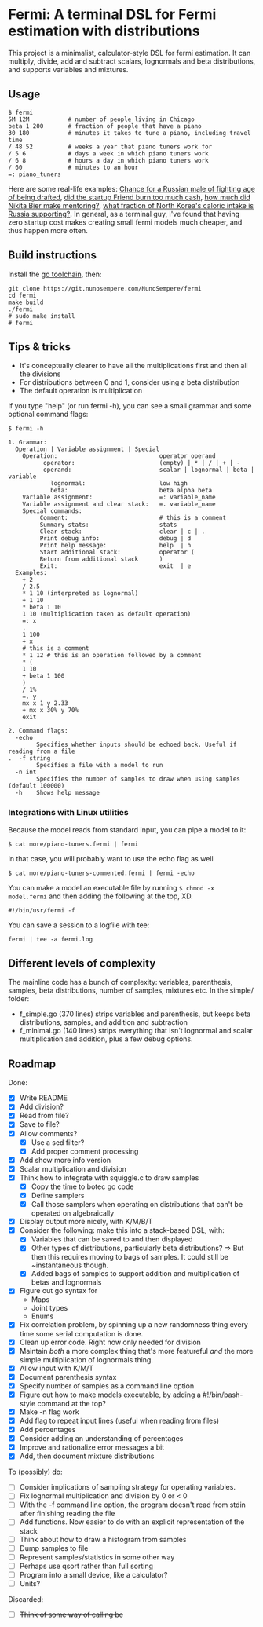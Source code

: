 # Fermi: A terminal DSL for Fermi estimation with distributions

This project is a minimalist, calculator-style DSL for fermi estimation. It can multiply, divide, add and subtract scalars, lognormals and beta distributions, and supports variables and mixtures. 

## Usage

```
$ fermi
5M 12M           # number of people living in Chicago
beta 1 200       # fraction of people that have a piano
30 180           # minutes it takes to tune a piano, including travel time
/ 48 52          # weeks a year that piano tuners work for
/ 5 6            # days a week in which piano tuners work
/ 6 8            # hours a day in which piano tuners work
/ 60             # minutes to an hour
=: piano_tuners
```

Here are some real-life examples: [Chance for a Russian male of fighting age of being drafted](https://x.com/NunoSempere/status/1829525844169248912), [did the startup Friend burn too much cash](https://x.com/NunoSempere/status/1818810770932568308), [how much did Nikita Bier make mentoring?](https://x.com/NunoSempere/status/1815169781907042504), [what fraction of North Korea's caloric intake is Russia supporting?](https://x.com/NunoSempere/status/1855666428835140078). In general, as a terminal guy, I've found that having zero startup cost makes creating small fermi models much cheaper, and thus happen more often.

## Build instructions 

Install the [go toolchain](https://go.dev/dl/), then:

```
git clone https://git.nunosempere.com/NunoSempere/fermi
cd fermi
make build
./fermi
# sudo make install
# fermi 
```


## Tips & tricks

- It's conceptually clearer to have all the multiplications first and then all the divisions
- For distributions between 0 and 1, consider using a beta distribution
- The default operation is multiplication

If you type "help" (or run fermi -h), you can see a small grammar and some optional command flags:

```
$ fermi -h

1. Grammar:
  Operation | Variable assignment | Special
    Operation:                             operator operand
          operator:                        (empty) | * | / | + | -
          operand:                         scalar | lognormal | beta | variable
            lognormal:                     low high
            beta:                          beta alpha beta
    Variable assignment:                   =: variable_name
    Variable assignment and clear stack:   =. variable_name
    Special commands:
         Comment:                          # this is a comment
         Summary stats:                    stats
         Clear stack:                      clear | c | .
         Print debug info:                 debug | d
         Print help message:               help  | h
         Start additional stack:           operator (
         Return from additional stack      )
         Exit:                             exit  | e
  Examples:
    + 2
    / 2.5
    * 1 10 (interpreted as lognormal)
    + 1 10
    * beta 1 10
    1 10 (multiplication taken as default operation)
    =: x
    .
    1 100
    + x
    # this is a comment
    * 1 12 # this is an operation followed by a comment
    * (
    1 10
    + beta 1 100
    )
    / 1% 
    =. y
    mx x 1 y 2.33
    + mx x 30% y 70%
    exit

2. Command flags:
  -echo
        Specifies whether inputs should be echoed back. Useful if reading from a file
.  -f string
        Specifies a file with a model to run
  -n int
        Specifies the number of samples to draw when using samples (default 100000)
  -h    Shows help message

```

### Integrations with Linux utilities

Because the model reads from standard input, you can pipe a model to it:

```
$ cat more/piano-tuners.fermi | fermi
```

In that case, you will probably want to use the echo flag as well

```
$ cat more/piano-tuners-commented.fermi | fermi -echo
```

You can make a model an executable file by running `$ chmod -x model.fermi` and then adding the following at the top, XD.

```
#!/bin/usr/fermi -f
```

You can save a session to a logfile with tee:

```
fermi | tee -a fermi.log
```

## Different levels of complexity

The mainline code has a bunch of complexity: variables, parenthesis, samples, beta distributions, number of samples, mixtures etc. In the simple/ folder:

- f_simple.go (370 lines) strips variables and parenthesis, but keeps beta distributions, samples, and addition and subtraction
- f_minimal.go (140 lines) strips everything that isn't lognormal and scalar multiplication and addition, plus a few debug options.

## Roadmap 

Done: 

- [x] Write README
- [x] Add division?
- [x] Read from file?
- [x] Save to file?
- [x] Allow comments?
  - [x] Use a sed filter? 
  - [x] Add proper comment processing
- [x] Add show more info version
- [x] Scalar multiplication and division
- [x] Think how to integrate with squiggle.c to draw samples
  - [x] Copy the time to botec go code
  - [x] Define samplers
  - [x] Call those samplers when operating on distributions that can't be operated on algebraically
- [x] Display output more nicely, with K/M/B/T
- [x] Consider the following: make this into a stack-based DSL, with:
  - [x] Variables that can be saved to and then displayed
  - [x] Other types of distributions, particularly beta distributions? => But then this requires moving to bags of samples. It could still be ~instantaneous though.
  - [x] Added bags of samples to support addition and multiplication of betas and lognormals
- [x] Figure out go syntax for
  - Maps
  - Joint types
  - Enums
- [x] Fix correlation problem, by spinning up a new randomness thing every time some serial computation is done.
- [x] Clean up error code. Right now only needed for division
- [x] Maintain *both* a more complex thing that's more featureful *and* the more simple multiplication of lognormals thing.
- [x] Allow input with K/M/T
- [x] Document parenthesis syntax
- [x] Specify number of samples as a command line option
- [x] Figure out how to make models executable, by adding a #!/bin/bash-style command at the top?
- [x] Make -n flag work
- [x] Add flag to repeat input lines (useful when reading from files)
- [x] Add percentages
- [x] Consider adding an understanding of percentages
- [x] Improve and rationalize error messages a bit
- [x] Add, then document mixture distributions

To (possibly) do:

- [ ] Consider implications of sampling strategy for operating variables.
- [ ] Fix lognormal multiplication and division by 0 or < 0
- [ ] With the -f command line option, the program doesn't read from stdin after finishing reading the file
- [ ] Add functions. Now easier to do with an explicit representation of the stack
- [ ] Think about how to draw a histogram from samples
- [ ] Dump samples to file
- [ ] Represent samples/statistics in some other way
- [ ] Perhaps use qsort rather than full sorting
- [ ] Program into a small device, like a calculator?
- [ ] Units?

Discarded: 

- [ ] ~~Think of some way of calling bc~~
